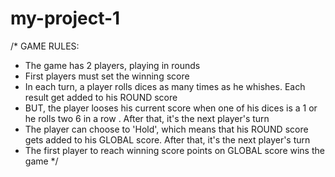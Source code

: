 # my-project-1
/*
GAME RULES:

- The game has 2 players, playing in rounds
- First players must set the winning score
- In each turn, a player rolls dices as many times as he whishes. Each result get added to his ROUND score
- BUT, the player looses his current score when one of his dices is a 1 or he rolls two 6 in a row . After that, it's the next player's turn
- The player can choose to 'Hold', which means that his ROUND score gets added to his GLOBAL score. After that, it's the next player's turn
- The first player to reach winning score points on GLOBAL score wins the game
*/
